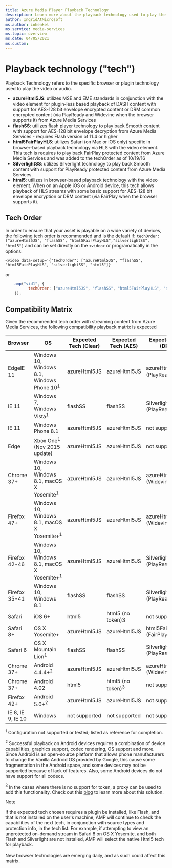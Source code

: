 ```yaml
---
title: Azure Media Player Playback Technology
description: Learn more about the playback technology used to play the video or audio. 
author: IngridAtMicrosoft
ms.author: inhenkel
ms.service: media-services
ms.topic: overview
ms.date: 04/05/2021
ms.custom:
---
```


# Playback technology ("tech") #

Playback Technology refers to the specific browser or plugin technology used to play the video or audio.

- **azureHtml5JS**: utilizes MSE and EME standards in conjunction with the video element for plugin-less based playback of DASH content with support for AES-128 bit envelope encrypted content or DRM common encrypted content (via PlayReady and Widevine when the browser supports it) from Azure Media Services
- **flashSS**: utilizes flash player technology to play back Smooth content with support for AES-128 bit envelope decryption from Azure Media Services - requires Flash version of 11.4 or higher
- **html5FairPlayHLS**: utilizes Safari (on Mac or iOS only) specific in browser-based playback technology via HLS with the video element. This tech is requires to play back FairPlay protected content from Azure Media Services and was added to the techOrder as of 10/19/16
- **SilverlightSS**: utilizes Silverlight technology to play back Smooth content with support for PlayReady protected content from Azure Media Services.
- **html5**: utilizes in browser-based playback technology with the video element.  When on an Apple iOS or Android device, this tech allows playback of HLS streams with some basic support for AES-128 bit envelope encryption or DRM content (via FairPlay when the browser supports it).

## Tech Order ##

In order to ensure that your asset is playable on a wide variety of devices, the following tech order is recommended and is the default if: `techOrder: ["azureHtml5JS", "flashSS", "html5FairPlayHLS","silverlightSS", "html5"]` and can be set directly on the `<video>` or programatically in the options:

`<video data-setup='{"techOrder": ["azureHtml5JS", "flashSS", "html5FairPlayHLS", "silverlightSS", "html5"]}`

or

```javascript
    amp("vid1", {
          techOrder: ["azureHtml5JS", "flashSS", "html5FairPlayHLS", "silverlightSS", "html5"]
    });
```

## Compatibility Matrix ##

Given the recommended tech order with streaming content from Azure Media Services, the following compatibility playback matrix is expected

| Browser        | OS                                                       | Expected Tech (Clear)  | Expected Tech (AES)  | Expected Tech (DRM)          |
|----------------|----------------------------------------------------------|------------------------|----------------------|------------------------------|
| EdgeIE 11      | Windows 10, Windows 8.1, Windows Phone 10<sup>1</sup>               | azureHtml5JS           | azureHtml5JS         | azureHtml5JS (PlayReady)     |
| IE 11          | Windows 7, Windows Vista<sup>1</sup>                     | flashSS                | flashSS              | SilverlightSS (PlayReady)    |
| IE 11          | Windows Phone 8.1                                        | azureHtml5JS           | azureHtml5JS         | not supported                |
| Edge           | Xbox One<sup>1</sup> (Nov 2015 update)                   | azureHtml5JS           | azureHtml5JS         | not supported                |
| Chrome 37+     | Windows 10, Windows 8.1, macOS X Yosemite<sup>1</sup>   | azureHtml5JS           | azureHtml5JS         | azureHtml5JS (Widevine)      |
| Firefox 47+    | Windows 10, Windows 8.1, macOS X Yosemite+<sup>1</sup>  | azureHtml5JS           | azureHtml5JS         | azureHtml5JS (Widevine)      |
| Firefox 42-46  | Windows 10, Windows 8.1, macOS X Yosemite+<sup>1</sup>  | azureHtml5JS           | azureHtml5JS         | SilverlightSS (PlayReady)    |
| Firefox 35-41  | Windows 10, Windows 8.1                                  | flashSS                | flashSS              | SilverlightSS (PlayReady)    |
| Safari         | iOS 6+                                                   | html5                  | html5 (no token)3    | not supported                |
| Safari 8+      | OS X Yosemite+                                           | azureHtml5JS           | azureHtml5JS         | html5FairPlayHLS (FairPlay)  |
| Safari 6       | OS X Mountain Lion<sup>1</sup>                           | flashSS                | flashSS              | SilverlightSS (PlayReady)    |
| Chrome 37+     | Android 4.4.4+<sup>2</sup>                               | azureHtml5JS           | azureHtml5JS         | azureHtml5JS (Widevine)      |
| Chrome 37+     | Android 4.02                                             | html5                  | html5 (no token)<sup>3</sup>    | not supported                |
| Firefox 42+    | Android 5.0+<sup>2</sup>                                 | azureHtml5JS           | azureHtml5JS         | not supported                |
| IE 8, IE 9, IE 10  | Windows                                                  | not supported          | not supported        | not supported                |

<sup>1</sup> Configuration not supported or tested; listed as reference for completion.

<sup>2</sup> Successful playback on Android devices requires a combination of device capabilities, graphics support, codec rendering, OS support and more. Since Android is an open-source platform that allows phone manufacturers to change the Vanilla Android OS provided by Google, this cause some fragmentation in the Android space, and some devices may not be supported because of lack of features. Also, some Android devices do not have support for all codecs.  

<sup>3</sup> In the cases where there is no support for token, a proxy can be used to add this functionality. Check out this [blog](https://azure.microsoft.com/blog/2015/03/06/how-to-make-token-authorized-aes-encrypted-hls-stream-working-in-safari/) to learn more about this solution.

> [!NOTE]
> If the expected tech chosen requires a plugin be installed, like Flash, and that is not installed on the user's machine, AMP will continue to check the capabilities of the next tech, in conjunction with source types and protection info, in the tech list. For example, if attempting to view an unprotected on-demand stream in Safari 8 on OS X Yosemite, and both Flash and Silverlight are not installed, AMP will select the native Html5 tech for playback.<br/><br/>New browser technologies are emerging daily, and as such could affect this matrix.
